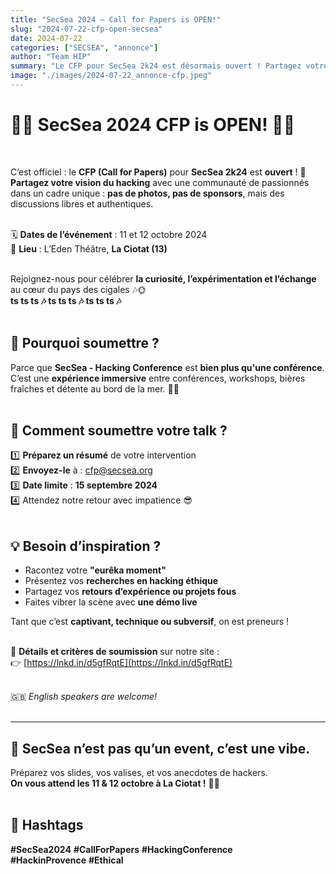 ```yaml
---
title: "SecSea 2024 – Call for Papers is OPEN!"
slug: "2024-07-22-cfp-open-secsea"
date: 2024-07-22
categories: ["SECSEA", "annonce"]
author: "Team HIP"
summary: "Le CFP pour SecSea 2k24 est désormais ouvert ! Partagez votre vision du hacking les 11 & 12 octobre à La Ciotat."
image: "./images/2024-07-22_annonce-cfp.jpeg"
---
```


# 🌊📢 SecSea 2024 CFP is OPEN! 📢🌊  
<br />

C’est officiel : le **CFP (Call for Papers)** pour **SecSea 2k24** est **ouvert** ! 🎉  
**Partagez votre vision du hacking** avec une communauté de passionnés dans un cadre unique : **pas de photos, pas de sponsors**, mais des discussions libres et authentiques.  
<br />

🗓️ **Dates de l’événement** : 11 et 12 octobre 2024  
📍 **Lieu** : L’Eden Théâtre, **La Ciotat (13)**  
<br />

Rejoignez-nous pour célébrer **la curiosité, l’expérimentation et l’échange** au cœur du pays des cigales 🎶🌞  
**ts ts ts 🎶 ts ts ts 🎶 ts ts ts 🎶**  
<br />

## 🧠 Pourquoi soumettre ?
Parce que **SecSea - Hacking Conference** est **bien plus qu'une conférence**. C’est une **expérience immersive** entre conférences, workshops, bières fraîches et détente au bord de la mer. 🌴🌊  
<br />

## 📝 Comment soumettre votre talk ?
1️⃣ **Préparez un résumé** de votre intervention  
2️⃣ **Envoyez-le** à : [cfp@secsea.org](mailto:cfp@secsea.org)  
3️⃣ **Date limite** : **15 septembre 2024**  
4️⃣ Attendez notre retour avec impatience 😎  
<br />

## 💡 Besoin d’inspiration ?
- Racontez votre **"eurêka moment"**
- Présentez vos **recherches en hacking éthique**
- Partagez vos **retours d’expérience ou projets fous**
- Faites vibrer la scène avec **une démo live**  

Tant que c’est **captivant, technique ou subversif**, on est preneurs !  
<br />

📘 **Détails et critères de soumission** sur notre site :  
👉 [https://lnkd.in/d5gfRqtE](https://lnkd.in/d5gfRqtE)  
<br />

🇬🇧 *English speakers are welcome!*  
<br />

---

## 🎤 SecSea n’est pas qu’un event, c’est une vibe.  
Préparez vos slides, vos valises, et vos anecdotes de hackers.  
**On vous attend les 11 & 12 octobre à La Ciotat !** 🐬🧳  
<br />

## 🔖 Hashtags  
**#SecSea2024** **#CallForPapers** **#HackingConference**  
**#HackinProvence** **#Ethical**
